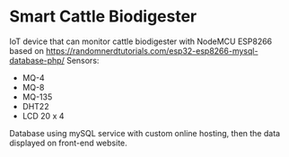 # Smart Cattle Biodigester
IoT device that can monitor cattle biodigester with NodeMCU ESP8266 based on https://randomnerdtutorials.com/esp32-esp8266-mysql-database-php/
Sensors:
- MQ-4
- MQ-8
- MQ-135
- DHT22
- LCD 20 x 4

Database using mySQL service with custom online hosting, then the data displayed on front-end website.
